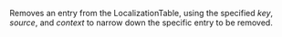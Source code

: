 Removes an entry from the LocalizationTable, using the specified _key_, _source_, and _context_ to narrow down the specific entry to be removed.